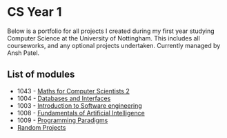 # CS Year 1
Below is a portfolio for all projects I created during my first year studying Computer Science at the University of Nottingham. This includes all courseworks, and any optional projects undertaken. Currently managed by Ansh Patel.
## List of modules
 - 1043 - [Maths for Computer Scientists 2](Docs/Mathstwo.md)
 - 1004 - [Databases and Interfaces](Docs/databaseinterface.md)
 - 1003 - [Introduction to Software engineering](Docs/softwareengineering.md)
 - 1008 - [Fundamentals of Artificial Intelligence](Docs/aifundamentals.md)
 - 1009 - [Programming Paradigms](Docs/programmingparadigms.md)
 - [Random Projects](Docs/randomprojects.md)

 



